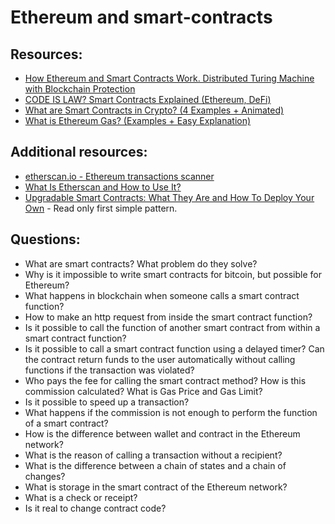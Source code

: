 # Ethereum and smart-contracts

## Resources:

* [How Ethereum and Smart Contracts Work. Distributed Turing Machine with Blockсhain Protection](https://vas3k.com/blog/ethereum/)
* [CODE IS LAW? Smart Contracts Explained (Ethereum, DeFi)](https://www.youtube.com/watch?v=pWGLtjG-F5c)
* [What are Smart Contracts in Crypto? (4 Examples + Animated)](https://www.youtube.com/watch?v=ZE2HxTmxfrI)
* [What is Ethereum Gas? (Examples + Easy Explanation)](https://www.youtube.com/watch?v=3ehaSqwUZ0s)

## Additional resources:
* [etherscan.io - Ethereum transactions scanner](https://etherscan.io/)
* [What Is Etherscan and How to Use It?](https://academy.binance.com/en/articles/what-is-etherscan-and-how-to-use-it)
* [Upgradable Smart Contracts: What They Are and How To Deploy Your Own](https://blog.chain.link/upgradable-smart-contracts/) - Read only first simple pattern.  

## Questions:

* What are smart contracts? What problem do they solve?
* Why is it impossible to write smart contracts for bitcoin, but possible for Ethereum?
* What happens in blockchain when someone calls a smart contract function?
* How to make an http request from inside the smart contract function?
* Is it possible to call the function of another smart contract from within a smart contract function? 
* Is it possible to call a smart contract function using a delayed timer? Can the contract return funds to the user automatically without calling functions if the transaction was violated?
* Who pays the fee for calling the smart contract method? How is this commission calculated? What is Gas Price and Gas Limit?
* Is it possible to speed up a transaction?
* What happens if the commission is not enough to perform the function of a smart contract?
* How is the difference between wallet and contract in the Ethereum network?
* What is the reason of calling a transaction without a recipient?
* What is the difference between a chain of states and a chain of changes?
* What is storage in the smart contract of the Ethereum network?
* What is a check or receipt?
* Is it real to change contract code?
